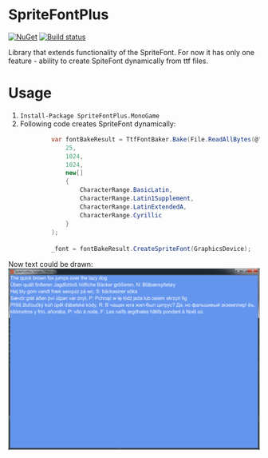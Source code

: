 # SpriteFontPlus
[![NuGet](https://img.shields.io/nuget/v/SpriteFontPlus.MonoGame.svg)](https://www.nuget.org/packages/SpriteFontPlus.MonoGame/) [![Build status](https://ci.appveyor.com/api/projects/status/2mbacxymarcxq4we?svg=true)](https://ci.appveyor.com/project/RomanShapiro/spritefontplus)

Library that extends functionality of the SpriteFont. For now it has only one feature - ability to create SpiteFont dynamically from ttf files.

# Usage
1. `Install-Package SpriteFontPlus.MonoGame`
2. Following code creates SpriteFont dynamically:
```c#
			var fontBakeResult = TtfFontBaker.Bake(File.ReadAllBytes(@"C:\\Windows\\Fonts\arial.ttf"),
				25,
				1024,
				1024,
				new[]
				{
					CharacterRange.BasicLatin,
					CharacterRange.Latin1Supplement,
					CharacterRange.LatinExtendedA,
					CharacterRange.Cyrillic
				}
			);

			_font = fontBakeResult.CreateSpriteFont(GraphicsDevice);
```
Now text could be drawn:
![](/images/sample.png)
